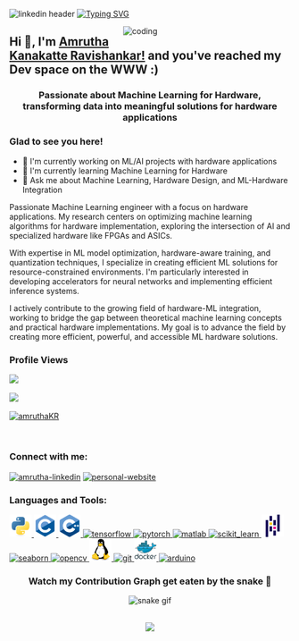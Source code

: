 ![linkedin header](https://user-images.githubusercontent.com/73928744/182041587-527d010a-80d3-4b57-bd99-c2be13c1a516.png)
[![Typing SVG](https://readme-typing-svg.herokuapp.com?lines=Machine+Learning+Engineer%F0%9F%91%A9%E2%80%8D%F0%9F%92%BB;ML+for+Hardware+%F0%9F%92%98;Open+Source+Contributor)](https://git.io/typing-svg)


<img align="right" alt="coding" src="https://media.giphy.com/media/QN6NnhbgfOpoI/giphy.gif" width="300" />

## Hi 👋, I'm [Amrutha Kanakatte Ravishankar!](https://harithsya24.github.io/profile/) and you've reached my Dev space on the WWW :) 

<h3 align="center">Passionate about Machine Learning for Hardware, transforming data into meaningful solutions for hardware applications</h3>

### Glad to see you here!

- 🔭 I'm currently working on ML/AI projects with hardware applications
- 🌱 I'm currently learning Machine Learning for Hardware
- 💬 Ask me about Machine Learning, Hardware Design, and ML-Hardware Integration

<p>
Passionate Machine Learning engineer with a focus on hardware applications. My research centers on optimizing machine learning algorithms for hardware implementation, exploring the intersection of AI and specialized hardware like FPGAs and ASICs.

With expertise in ML model optimization, hardware-aware training, and quantization techniques, I specialize in creating efficient ML solutions for resource-constrained environments. I'm particularly interested in developing accelerators for neural networks and implementing efficient inference systems.

I actively contribute to the growing field of hardware-ML integration, working to bridge the gap between theoretical machine learning concepts and practical hardware implementations. My goal is to advance the field by creating more efficient, powerful, and accessible ML hardware solutions.
</p>

### Profile Views

![](https://count.getloli.com/get/@amruthaKR.github.readme)
</br>

<img src="https://user-images.githubusercontent.com/73097560/115834477-dbab4500-a447-11eb-908a-139a6edaec5c.gif">
</br>

<p align="left"> <a href="https://github.com/ryo-ma/github-profile-trophy"><img src="https://github-profile-trophy.vercel.app/?username=amruthaKR" alt="amruthaKR" /></a> </p>

<div align="center">

<p align="left"> <a href="https://twitter.com/" target="blank"><img src="https://img.shields.io/twitter/follow/?logo=twitter&style=for-the-badge" alt="" /></a> </p>



<h3 align="left">Connect with me:</h3>
<p align="left">
<a href="https://www.linkedin.com/in/amrutha-kanakatte-ravishankar-/" target="blank"><img align="center" src="https://raw.githubusercontent.com/rahuldkjain/github-profile-readme-generator/master/src/images/icons/Social/linked-in-alt.svg" alt="amrutha-linkedin" height="30" width="40" /></a>
<a href="https://harithsya24.github.io/profile/" target="blank"><img align="center" src="https://raw.githubusercontent.com/rahuldkjain/github-profile-readme-generator/master/src/images/icons/Social/github.svg" alt="personal-website" height="30" width="40" /></a>
</p>

<h3 align="left">Languages and Tools:</h3>
<p align="left"> 
<a href="https://www.python.org" target="_blank" rel="noreferrer"> <img src="https://raw.githubusercontent.com/devicons/devicon/master/icons/python/python-original.svg" alt="python" width="40" height="40"/> </a> 
<a href="https://www.cprogramming.com/" target="_blank" rel="noreferrer"> <img src="https://raw.githubusercontent.com/devicons/devicon/master/icons/c/c-original.svg" alt="c" width="40" height="40"/> </a> 
<a href="https://www.w3schools.com/cpp/" target="_blank" rel="noreferrer"> <img src="https://raw.githubusercontent.com/devicons/devicon/master/icons/cplusplus/cplusplus-original.svg" alt="cplusplus" width="40" height="40"/> </a> 
<a href="https://www.tensorflow.org" target="_blank" rel="noreferrer"> <img src="https://www.vectorlogo.zone/logos/tensorflow/tensorflow-icon.svg" alt="tensorflow" width="40" height="40"/> </a> 
<a href="https://pytorch.org/" target="_blank" rel="noreferrer"> <img src="https://www.vectorlogo.zone/logos/pytorch/pytorch-icon.svg" alt="pytorch" width="40" height="40"/> </a> 
<a href="https://www.mathworks.com/" target="_blank" rel="noreferrer"> <img src="https://upload.wikimedia.org/wikipedia/commons/2/21/Matlab_Logo.png" alt="matlab" width="40" height="40"/> </a> 
<a href="https://scikit-learn.org/" target="_blank" rel="noreferrer"> <img src="https://upload.wikimedia.org/wikipedia/commons/0/05/Scikit_learn_logo_small.svg" alt="scikit_learn" width="40" height="40"/> </a> 
<a href="https://pandas.pydata.org/" target="_blank" rel="noreferrer"> <img src="https://raw.githubusercontent.com/devicons/devicon/2ae2a900d2f041da66e950e4d48052658d850630/icons/pandas/pandas-original.svg" alt="pandas" width="40" height="40"/> </a> 
<a href="https://seaborn.pydata.org/" target="_blank" rel="noreferrer"> <img src="https://seaborn.pydata.org/_images/logo-mark-lightbg.svg" alt="seaborn" width="40" height="40"/> </a> 
<a href="https://opencv.org/" target="_blank" rel="noreferrer"> <img src="https://www.vectorlogo.zone/logos/opencv/opencv-icon.svg" alt="opencv" width="40" height="40"/> </a> 
<a href="https://www.linux.org/" target="_blank" rel="noreferrer"> <img src="https://raw.githubusercontent.com/devicons/devicon/master/icons/linux/linux-original.svg" alt="linux" width="40" height="40"/> </a> 
<a href="https://git-scm.com/" target="_blank" rel="noreferrer"> <img src="https://www.vectorlogo.zone/logos/git-scm/git-scm-icon.svg" alt="git" width="40" height="40"/> </a> 
<a href="https://www.docker.com/" target="_blank" rel="noreferrer"> <img src="https://raw.githubusercontent.com/devicons/devicon/master/icons/docker/docker-original-wordmark.svg" alt="docker" width="40" height="40"/> </a> 
<a href="https://www.arduino.cc/" target="_blank" rel="noreferrer"> <img src="https://cdn.worldvectorlogo.com/logos/arduino-1.svg" alt="arduino" width="40" height="40"/> </a> 
</p>


###  Watch my Contribution Graph get eaten by the snake 🐍
![snake gif](https://github.com/amruthaKR/amruthaKR/blob/output/github-contribution-grid-snake.gif)

</br>
<img src="https://user-images.githubusercontent.com/73097560/115834477-dbab4500-a447-11eb-908a-139a6edaec5c.gif">
</br>
